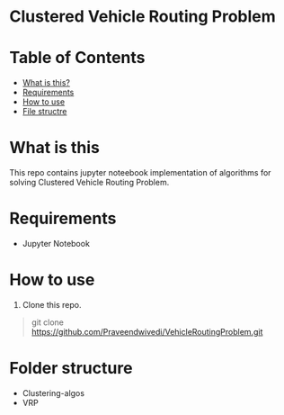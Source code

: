 # Clustered Vehicle Routing Problem


# Table of Contents
   * [What is this?](#what-is-this)
   * [Requirements](#requirements)
   * [How to use](#how-to-use)
   * [File structre](#file-structure)

   
# What is this
This repo contains jupyter noteebook implementation of algorithms for solving Clustered Vehicle Routing Problem.

# Requirements
  - Jupyter Notebook
  
# How to use

1. Clone this repo.

> git clone https://github.com/Praveendwivedi/VehicleRoutingProblem.git

# Folder structure
  - Clustering-algos
  - VRP


